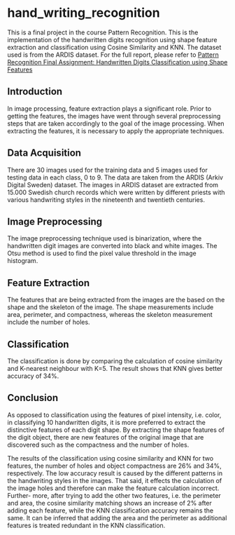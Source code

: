 # hand_writing_recognition

This is a final project in the course Pattern Recognition. This is the implementation of the handwritten digits recognition using shape feature extraction and classification using Cosine Similarity and KNN. The dataset used is from the ARDIS dataset. For the full report, please refer to [Pattern Recognition Final Assignment: Handwritten Digits Classification using Shape Features](Pattern_Recognition_Final_Assignment_Report.pdf)

## Introduction

In image processing, feature extraction plays a significant role. Prior to getting the features, the images have went through several preprocessing steps that are taken accordingly to the goal of the image processing. When extracting the features, it is necessary to apply the appropriate techniques.

## Data Acquisition

There are 30 images used for the training data and 5 images used for testing data in each class, 0 to 9. The data are taken from the ARDIS (Arkiv Digital Sweden) dataset. The images in ARDIS dataset are extracted from 15.000 Swedish church records which were written by different priests with various handwriting styles in the nineteenth and twentieth centuries.

## Image Preprocessing

The image preprocessing technique used is binarization, where the handwritten digit images are converted into black and white images. The Otsu method is used to find the pixel value threshold in the image histogram.

## Feature Extraction

The features that are being extracted from the images are the based on the shape and the skeleton of the image. The shape measurements include area, perimeter, and compactness, whereas the skeleton measurement include the number of holes.

## Classification

The classification is done by comparing the calculation of cosine similarity and K-nearest neighbour with K=5. The result shows that KNN gives better accuracy of 34%.

## Conclusion

As opposed to classification using the features of pixel intensity, i.e. color, in classifying 10 handwritten digits, it is more preferred to extract the distinctive features of each digit shape. By extracting the shape features of the digit object, there are new features of the original image that are discovered such as the compactness and the number of holes.

The results of the classification using cosine similarity and KNN for two features, the number of holes and object compactness are 26% and 34%, respectively. The low accuracy result is caused by the different patterns in the handwriting styles in the images. That said, it effects the calculation of the image holes and therefore can make the feature calculation incorrect. Further- more, after trying to add the other two features, i.e. the perimeter and area, the cosine similarity matching shows an increase of 2% after adding each feature, while the KNN classification accuracy remains the same. It can be inferred that adding the area and the perimeter as additional features is treated redundant in the KNN classification.

